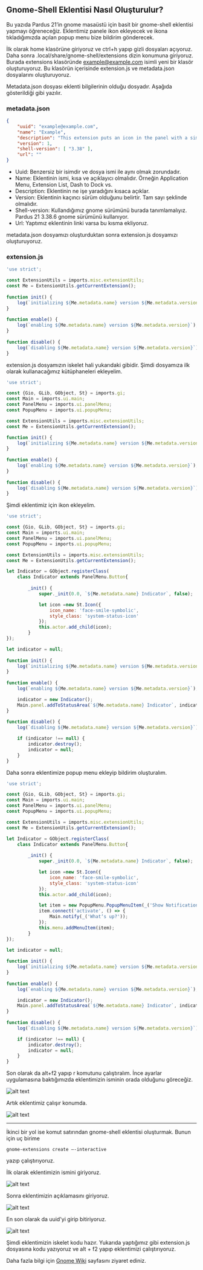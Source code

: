 ## Gnome-Shell Eklentisi Nasıl Oluşturulur?

Bu yazıda Pardus 21’in gnome masaüstü için basit bir gnome-shell eklentisi yapmayı öğreneceğiz. Eklentimiz panele ikon ekleyecek ve ikona tıkladığımızda açılan popup menu bize bildirim gönderecek. 

İlk olarak home klasörüne giriyoruz ve ctrl+h yapıp gizli dosyaları açıyoruz. Daha sonra .local/share/gnome-shell/extensions dizin konumuna giriyoruz. Burada extensions klasöründe example@example.com isimli yeni bir klasör oluşturuyoruz. Bu klasörün içerisinde extension.js ve metadata.json dosyalarını oluşturuyoruz. 
 
Metadata.json dosyası eklenti bilgilerinin olduğu dosyadır. Aşağıda gösterildiği gibi yazılır.
 
### metadata.json 
 
```json
{ 
    "uuid": "example@example.com", 
    "name": "Example", 
    "description": "This extension puts an icon in the panel with a simple popup menu.", 
    "version": 1, 
    "shell-version": [ "3.38" ], 
    "url": "" 
}
```

* Uuid: Benzersiz bir isimdir ve dosya ismi ile aynı olmak zorundadır. 
* Name: Eklentinin ismi, kısa ve açıklayıcı olmalıdır. Örneğin Application Menu, Extension List, Dash to Dock vs. 
* Description: Eklentinin ne işe yaradığını kısaca açıklar. 
* Version: Eklentinin kaçıncı sürüm olduğunu belirtir. Tam sayı şeklinde olmalıdır. 
* Shell-version: Kullandığımız gnome sürümünü burada tanımlamalıyız. Pardus 21 3.38.6 gnome sürümünü kullanıyor. 
* Url: Yaptımız eklentinin linki varsa bu kısma ekliyoruz. 
 
metadata.json dosyamızı oluşturduktan sonra extension.js dosyamızı oluşturuyoruz. 

### extension.js  

```js
'use strict'; 

const ExtensionUtils = imports.misc.extensionUtils; 
const Me = ExtensionUtils.getCurrentExtension(); 
 
function init() { 
    log(`initializing ${Me.metadata.name} version ${Me.metadata.version}`); 
} 
 
function enable() { 
    log(`enabling ${Me.metadata.name} version ${Me.metadata.version}`); 
} 
 
function disable() { 
    log(`disabling ${Me.metadata.name} version ${Me.metadata.version}`); 
} 
```

extension.js dosyamızın iskelet hali yukarıdaki gibidir. Şimdi dosyamıza ilk olarak kullanacağımız kütüphaneleri ekleyelim. 

```js
'use strict';  

const {Gio, GLib, GObject, St} = imports.gi;  
const Main = imports.ui.main; 
const PanelMenu = imports.ui.panelMenu; 
const PopupMenu = imports.ui.popupMenu; 

const ExtensionUtils = imports.misc.extensionUtils;  
const Me = ExtensionUtils.getCurrentExtension(); 

function init() { 
    log(`initializing ${Me.metadata.name} version ${Me.metadata.version}`); 
} 
 
function enable() { 
    log(`enabling ${Me.metadata.name} version ${Me.metadata.version}`); 
} 
 
function disable() { 
    log(`disabling ${Me.metadata.name} version ${Me.metadata.version}`); 
} 
```

Şimdi eklentimiz için ikon ekleyelim.

```js
'use strict'; 

const {Gio, GLib, GObject, St} = imports.gi; 
const Main = imports.ui.main;
const PanelMenu = imports.ui.panelMenu;
const PopupMenu = imports.ui.popupMenu;

const ExtensionUtils = imports.misc.extensionUtils; 
const Me = ExtensionUtils.getCurrentExtension();

let Indicator = GObject.registerClass(
    class Indicator extends PanelMenu.Button{
        
        _init() {
            super._init(0.0, `${Me.metadata.name} Indicator`, false);

            let icon =new St.Icon({
                icon_name: 'face-smile-symbolic',
                style_class: 'system-status-icon'
            });
            this.actor.add_child(icon);
        }        
});

let indicator = null;
 
function init() { 
    log(`initializing ${Me.metadata.name} version ${Me.metadata.version}`); 
} 
 
function enable() { 
    log(`enabling ${Me.metadata.name} version ${Me.metadata.version}`);

    indicator = new Indicator();
    Main.panel.addToStatusArea(`${Me.metadata.name} Indicator`, indicator);
} 
 
function disable() { 
    log(`disabling ${Me.metadata.name} version ${Me.metadata.version}`); 

    if (indicator !== null) {
        indicator.destroy();
        indicator = null;
    }
} 
```

Daha sonra eklentimize popup menu ekleyip bildirim oluşturalım. 

```js
'use strict'; 

const {Gio, GLib, GObject, St} = imports.gi; 
const Main = imports.ui.main;
const PanelMenu = imports.ui.panelMenu;
const PopupMenu = imports.ui.popupMenu;

const ExtensionUtils = imports.misc.extensionUtils; 
const Me = ExtensionUtils.getCurrentExtension();

let Indicator = GObject.registerClass(
    class Indicator extends PanelMenu.Button{
        
        _init() {
            super._init(0.0, `${Me.metadata.name} Indicator`, false);

            let icon =new St.Icon({
                icon_name: 'face-smile-symbolic',
                style_class: 'system-status-icon'
            });
            this.actor.add_child(icon);

            let item = new PopupMenu.PopupMenuItem(_('Show Notification')); 
            item.connect('activate', () => {
                Main.notify(_('Whatʼs up?'));
            });
            this.menu.addMenuItem(item);
        }        
});

let indicator = null;
 
function init() { 
    log(`initializing ${Me.metadata.name} version ${Me.metadata.version}`); 
} 
 
function enable() { 
    log(`enabling ${Me.metadata.name} version ${Me.metadata.version}`);

    indicator = new Indicator();
    Main.panel.addToStatusArea(`${Me.metadata.name} Indicator`, indicator);
} 
 
function disable() { 
    log(`disabling ${Me.metadata.name} version ${Me.metadata.version}`); 

    if (indicator !== null) {
        indicator.destroy();
        indicator = null;
    }
}
```

Son olarak da alt+f2 yapıp r komutunu çalıştıralım. İnce ayarlar uygulamasına baktığımızda eklentimizin isminin orada olduğunu göreceğiz.

![alt text](https://github.com/busracagliyan/busracagliyan.github.io/blob/main/assets/example.drawio.png)

Artık eklentimiz çalışır konumda. 

![alt text](https://github.com/busracagliyan/busracagliyan.github.io/blob/main/assets/screenshot1.png)

------

İkinci bir yol ise komut satırından gnome-shell eklentisi oluşturmak. Bunun için uç birime 

```
gnome-extensions create –-interactive
```

yazıp çalıştırıyoruz.  

İlk olarak eklentimizin ismini giriyoruz.

![alt text](https://github.com/busracagliyan/busracagliyan.github.io/blob/main/assets/screenshot2.png)

Sonra eklentimizin açıklamasını giriyoruz.

![alt text](https://github.com/busracagliyan/busracagliyan.github.io/blob/main/assets/screenshot3.png)

En son olarak da uuid'yi girip bitiriyoruz.

![alt text](https://github.com/busracagliyan/busracagliyan.github.io/blob/main/assets/screenshot4.png)

Şimdi eklentimizin iskelet kodu hazır. Yukarıda yaptığımız gibi extension.js dosyasına kodu yazıyoruz ve  alt + f2 yapıp eklentimizi çalıştırıyoruz.

Daha fazla bilgi için [Gnome Wiki](https://wiki.gnome.org/Projects/GnomeShell/Extensions) sayfasını ziyaret ediniz.
